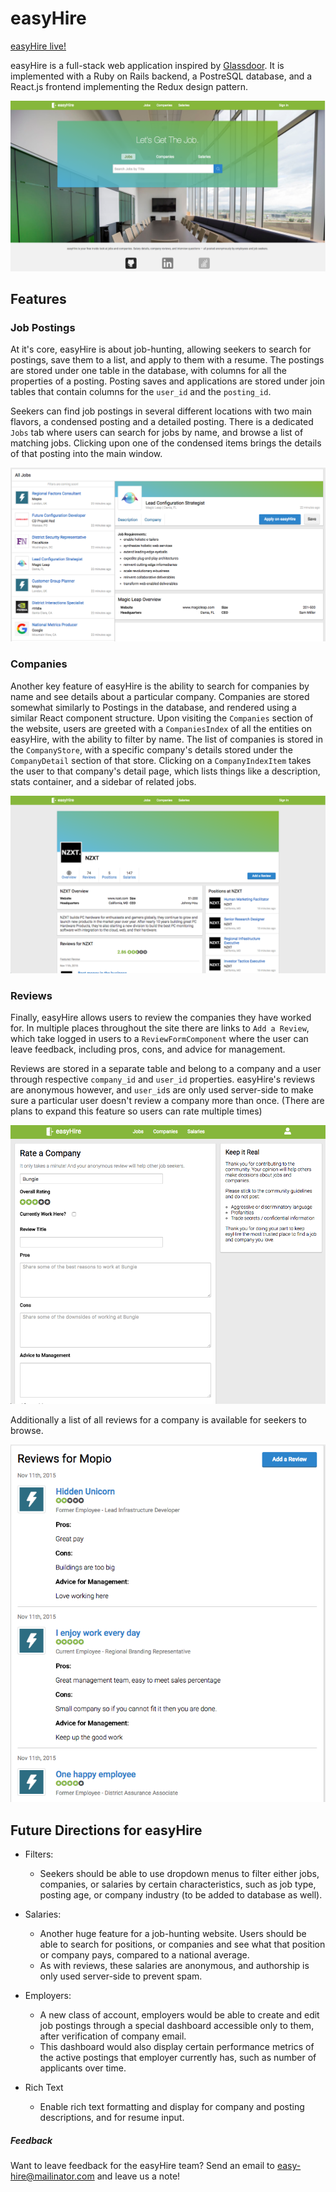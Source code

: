# easyHire

[easyHire live!](http://easy-hire.me)

easyHire is a full-stack web application inspired by [Glassdoor](www.glassdoor.com). It is implemented with a Ruby on Rails backend, a PostreSQL database, and a React.js frontend implementing the Redux design pattern.

![landing page](docs/screenshots/landingpage.png)

## Features

### Job Postings

At it's core, easyHire is about job-hunting, allowing seekers to search for postings, save them to a list, and apply to them with a resume. The postings are stored under one table in the database, with columns for all the properties of a posting. Posting saves and applications are stored under join tables that contain columns for the `user_id` and the `posting_id`.

Seekers can find job postings in several different locations with two main flavors, a condensed posting and a detailed posting. There is a dedicated `Jobs` tab where users can search for jobs by name, and browse a list of matching jobs. Clicking upon one of the condensed items brings the details of that posting into the main window.

![image of posting browser](docs/screenshots/jobsindex.png)

### Companies

Another key feature of easyHire is the ability to search for companies by name and see details about a particular company. Companies are stored somewhat similarly to Postings in the database, and rendered using a similar React component structure. Upon visiting the `Companies` section of the website, users are greeted with a `CompaniesIndex` of all the entities on easyHire, with the ability to filter by name. The list of companies is stored in the `CompanyStore`, with a specific company's details stored under the `CompanyDetail` section of that store. Clicking on a `CompanyIndexItem` takes the user to that company's detail page, which lists things like a description, stats container, and a sidebar of related jobs.

![image of company profile](docs/screenshots/companyprofile.png)

### Reviews

Finally, easyHire allows users to review the companies they have worked for. In multiple places throughout the site there are links to `Add a Review`, which take logged in users to a `ReviewFormComponent` where the user can leave feedback, including pros, cons, and advice for management.

Reviews are stored in a separate table and belong to a company and a user through respective `company_id` and `user_id` properties. easyHire's reviews are anonymous however, and `user_id`s are only used server-side to make sure a particular user doesn't review a company more than once. (There are plans to expand this feature so users can rate multiple times)

![image of review form](docs/screenshots/addreview.png)

Additionally a list of all reviews for a company is available for seekers to browse.

![image of review index](docs/screenshots/reviewindex.png)

## Future Directions for easyHire

- Filters:
  - Seekers should be able to use dropdown menus to filter either jobs, companies, or salaries by certain characteristics, such as job type, posting age, or company industry (to be added to database as well).

- Salaries:
  - Another huge feature for a job-hunting website. Users should be able to search for positions, or companies and see what that position or company pays, compared to a national average.
  - As with reviews, these salaries are anonymous, and authorship is only used server-side to prevent spam.

- Employers:
  - A new class of account, employers would be able to create and edit job postings through a special dashboard accessible only to them, after verification of company email.
  - This dashboard would also display certain performance metrics of the active postings that employer currently has, such as number of applicants over time.

- Rich Text
  - Enable rich text formatting and display for company and posting descriptions, and for resume input.

##### Feedback

Want to leave feedback for the easyHire team? Send an email to easy-hire@mailinator.com and leave us a note!
